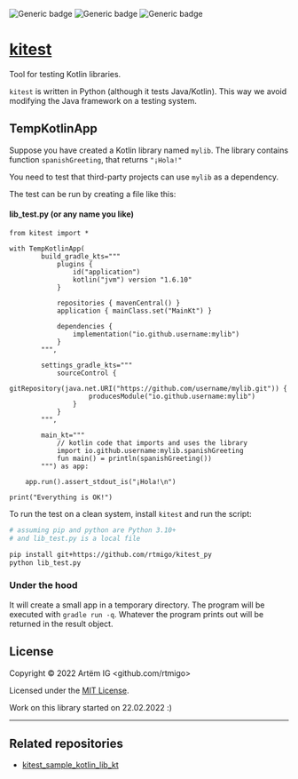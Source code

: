 ![Generic badge](https://img.shields.io/badge/stability-experimental-red.svg)
![Generic badge](https://img.shields.io/badge/python-3.10+-blue.svg)
![Generic badge](https://img.shields.io/badge/os-Linux_|_MacOS_|_Windows-blue.svg)


# [kitest](https://github.com/rtmigo/kitest_py)

Tool for testing Kotlin libraries.

`kitest` is written in Python (although it tests Java/Kotlin). This way we 
avoid modifying the Java framework on a testing system.

## TempKotlinApp

Suppose you have created a Kotlin library named `mylib`. The library contains 
function `spanishGreeting`, that returns `"¡Hola!"`

You need to test that third-party projects can use `mylib` as a 
dependency.

The test can be run by creating a file like this:

#### lib_test.py (or any name you like)

```python3
from kitest import *

with TempKotlinApp(
        build_gradle_kts="""
            plugins {
                id("application")
                kotlin("jvm") version "1.6.10"
            }
            
            repositories { mavenCentral() }
            application { mainClass.set("MainKt") }
            
            dependencies {
                implementation("io.github.username:mylib")
            }            
        """,
        
        settings_gradle_kts="""
            sourceControl {
                gitRepository(java.net.URI("https://github.com/username/mylib.git")) {
                    producesModule("io.github.username:mylib")
                }
            }            
        """,
        
        main_kt="""
            // kotlin code that imports and uses the library        
            import io.github.username:mylib.spanishGreeting
            fun main() = println(spanishGreeting())
        """) as app:
    
    app.run().assert_stdout_is("¡Hola!\n")

print("Everything is OK!")
```

To run the test on a clean system, install `kitest` and run the script:

```bash
# assuming pip and python are Python 3.10+
# and lib_test.py is a local file

pip install git+https://github.com/rtmigo/kitest_py
python lib_test.py
```

### Under the hood

It will create a small app in a temporary directory. The program will be 
executed with `gradle run -q`. Whatever the program prints
out will be returned in the result object.

## License

Copyright © 2022 
Artёm IG <github.com/rtmigo>

Licensed under
the [MIT License](https://github.com/rtmigo/kitest_py/blob/dev/LICENSE).

Work on this library started on 22.02.2022 :)

--------------------------------------------------------------------------------

## Related repositories

* [kitest_sample_kotlin_lib_kt](https://github.com/rtmigo/kitest_sample_kotlin_lib_kt)
